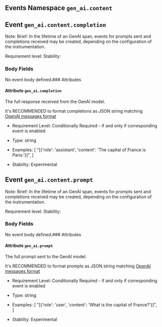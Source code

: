 ## Events Namespace `gen_ai.content`


## Event `gen_ai.content.completion`

Note: 
Brief: In the lifetime of an GenAI span, events for prompts sent and completions received may be created, depending on the configuration of the instrumentation.

Requirement level: 
Stability: 

### Body Fields

No event body defined.### Attributes


#### Attribute `gen_ai.completion`

The full response received from the GenAI model.


It's RECOMMENDED to format completions as JSON string matching [OpenAI messages format](https://platform.openai.com/docs/guides/text-generation)

- Requirement Level: Conditionally Required - if and only if corresponding event is enabled
  
- Type: string
- Examples: [
    "[{'role': 'assistant', 'content': 'The capital of France is Paris.'}]",
]
  
- Stability: Experimental
  
  
  
## Event `gen_ai.content.prompt`

Note: 
Brief: In the lifetime of an GenAI span, events for prompts sent and completions received may be created, depending on the configuration of the instrumentation.

Requirement level: 
Stability: 

### Body Fields

No event body defined.### Attributes


#### Attribute `gen_ai.prompt`

The full prompt sent to the GenAI model.


It's RECOMMENDED to format prompts as JSON string matching [OpenAI messages format](https://platform.openai.com/docs/guides/text-generation)

- Requirement Level: Conditionally Required - if and only if corresponding event is enabled
  
- Type: string
- Examples: [
    "[{'role': 'user', 'content': 'What is the capital of France?'}]",
]
  
- Stability: Experimental
  
  
  